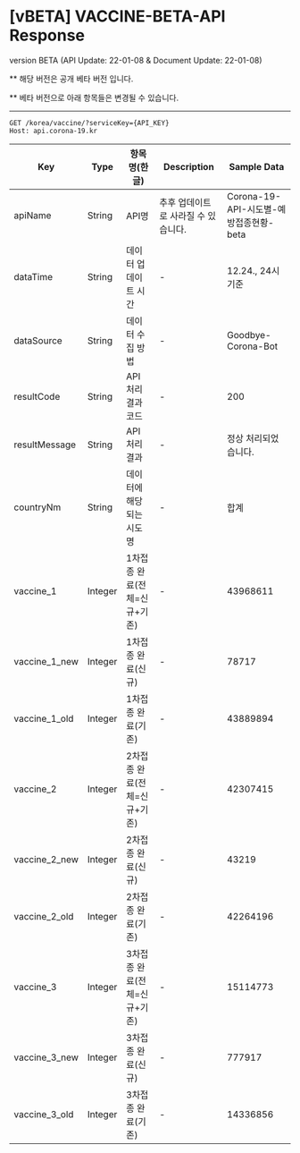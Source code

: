 # [vBETA] VACCINE-BETA-API Response
 

version BETA (API Update: 22-01-08 & Document Update: 22-01-08)
 
** 해당 버전은 공개 베타 버전 입니다.

** 베타 버전으로 아래 항목들은 변경될 수 있습니다.

---


```
GET /korea/vaccine/?serviceKey={API_KEY}
Host: api.corona-19.kr
```
 
|Key|Type|항목명(한글)|Description|Sample Data|
|---|--|---|--|--|
|apiName|String|API명|추후 업데이트로 사라질 수 있습니다.|Corona-19-API-시도별-예방접종현황-beta|
|dataTime|String|데이터 업데이트 시간|-|12.24., 24시 기준|
|dataSource|String|데이터 수집 방법|-|Goodbye-Corona-Bot|
|resultCode|String|API 처리 결과 코드|-|200|
|resultMessage|String|API 처리 결과|-|정상 처리되었습니다.|
|countryNm|String|데이터에 해당되는 시도명|-|합계|
|vaccine_1|Integer|1차접종 완료(전체=신규+기존)|-|43968611|
|vaccine_1_new|Integer|1차접종 완료(신규)|-|78717|
|vaccine_1_old|Integer|1차접종 완료(기존)|-|43889894|
|vaccine_2|Integer|2차접종 완료(전체=신규+기존)|-|42307415|
|vaccine_2_new|Integer|2차접종 완료(신규)|-|43219|
|vaccine_2_old|Integer|2차접종 완료(기존)|-|42264196|
|vaccine_3|Integer|3차접종 완료(전체=신규+기존)|-|15114773|
|vaccine_3_new|Integer|3차접종 완료(신규)|-|777917|
|vaccine_3_old|Integer|3차접종 완료(기존)|-|14336856|
